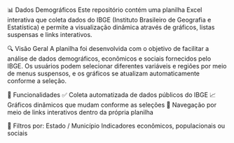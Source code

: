 📊 Dados Demográficos
Este repositório contém uma planilha Excel interativa que coleta dados do IBGE (Instituto Brasileiro de Geografia e Estatística) e permite a visualização dinâmica através de gráficos, listas suspensas e links interativos.

🔍 Visão Geral
A planilha foi desenvolvida com o objetivo de facilitar a análise de dados demográficos, econômicos e sociais fornecidos pelo IBGE. Os usuários podem selecionar diferentes variáveis e regiões por meio de menus suspensos, e os gráficos se atualizam automaticamente conforme a seleção.

🧰 Funcionalidades
✅ Coleta automatizada de dados públicos do IBGE
📈 Gráficos dinâmicos que mudam conforme as seleções
🔗 Navegação por meio de links interativos dentro da própria planilha

🧭 Filtros por:
Estado / Município
Indicadores econômicos, populacionais ou sociais
